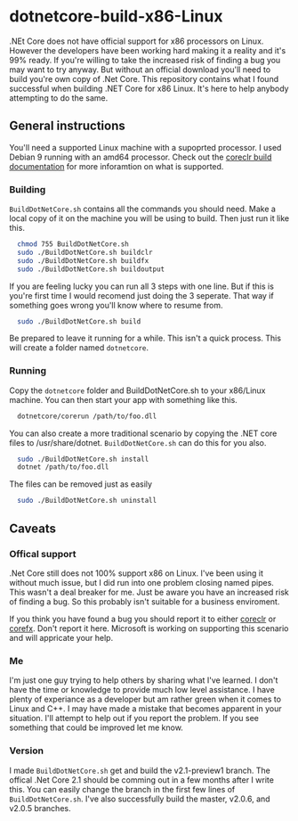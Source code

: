 # dotnetcore-build-x86-Linux
.NEt Core does not have official support for x86 processors on Linux. However the developers have been working hard making it a reality and it's 99% ready. If you're willing to take the increased risk of finding a bug you may want to try anyway. But without an official download you'll need to build you're own copy of .Net Core. This repository contains what I found successful when building .NET Core for x86 Linux. It's here to help anybody attempting to do the same.

## General instructions
You'll need a supported Linux machine with a supoprted processor. I used Debian 9 running with an amd64 processor. Check out the [coreclr build documentation](https://github.com/dotnet/coreclr/tree/master/Documentation/building) for more inforamtion on what is supported.

### Building
`BuildDotNetCore.sh` contains all the commands you should need. Make a local copy of it on the machine you will be using to build. Then just run it like this.

```BASH
  chmod 755 BuildDotNetCore.sh
  sudo ./BuildDotNetCore.sh buildclr
  sudo ./BuildDotNetCore.sh buildfx
  sudo ./BuildDotNetCore.sh buildoutput
```

If you are feeling lucky you can run all 3 steps with one line. But if this is you're first time I would recomend just doing the 3 seperate. That way if something goes wrong you'll know where to resume from.

```BASH
  sudo ./BuildDotNetCore.sh build
```

Be prepared to leave it running for a while. This isn't a quick process. This will create a folder named  `dotnetcore`.

### Running
Copy the `dotnetcore` folder and BuildDotNetCore.sh to your x86/Linux machine. You can then start your app with something like this.

```BASH
  dotnetcore/corerun /path/to/foo.dll
```

You can also create a more traditional scenario by copying the .NET core files to /usr/share/dotnet. `BuildDotNetCore.sh` can do this for you also.

```BASH
  sudo ./BuildDotNetCore.sh install
  dotnet /path/to/foo.dll
```

The files can be removed just as easily

```BASH
  sudo ./BuildDotNetCore.sh uninstall
```

## Caveats

### Offical support
.Net Core still does not 100% support x86 on Linux. I've been using it without much issue, but I did run into one problem closing named pipes. This wasn't a deal breaker for me. Just be aware you have an increased risk of finding a bug. So this probably isn't suitable for a business enviroment.

If you think you have found a bug you should report it to either [coreclr](https://github.com/dotnet/coreclr/issues) or [corefx](https://github.com/dotnet/corefx/issues). Don't report it here. Microsoft is working on supporting this scenario and will appricate your help.

### Me
I'm just one guy trying to help others by sharing what I've learned. I don't have the time or knowledge to provide much low level assistance. I have plenty of experiance as a developer but am rather green when it comes to Linux and C++. I may have made a mistake that becomes apparent in your situation. I'll attempt to help out if you report the problem. If you see something that could be improved let me know.

### Version
I made `BuildDotNetCore.sh` get and build the v2.1-preview1 branch. The offical .Net Core 2.1 should be comming out in a few months after I write this. You can easily change the branch in the first few lines of `BuildDotNetCore.sh`. I've also successfully build the master, v2.0.6, and v2.0.5 branches.
